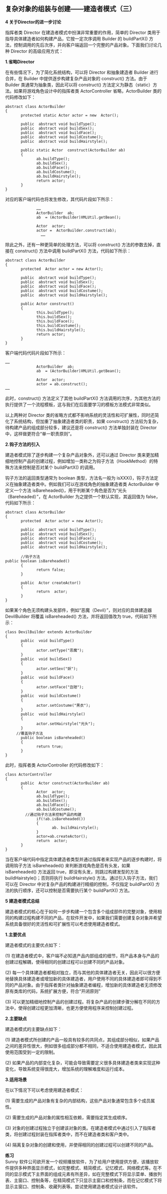 ## 复杂对象的组装与创建——建造者模式（三）  

**4 关于Director的进一步讨论**  

指挥者类 Director 在建造者模式中扮演非常重要的作用，简单的 Director 类用于指导具体建造者如何构建产品，它按一定次序调用 Builder 的 buildPartX() 方法，控制调用的先后次序，并向客户端返回一个完整的产品对象。下面我们讨论几种 Director 的高级应用方式：  

**1.省略Director**  

在有些情况下，为了简化系统结构，可以将 Director 和抽象建造者 Builder 进行合并，在 Builder 中提供逐步构建复杂产品对象的 construct() 方法。由于 Builder 类通常为抽象类，因此可以将 construct() 方法定义为静态（static）方法。如果将游戏角色设计中的指挥者类 ActorController 省略，ActorBuilder 类的代码修改如下：  
  
```
abstract class ActorBuilder
{
       protected static Actor actor = new  Actor();
      
       public  abstract void buildType();
       public  abstract void buildSex();
       public  abstract void buildFace();
       public  abstract void buildCostume();
       public  abstract void buildHairstyle();
 
       public static Actor  construct(ActorBuilder ab)
       {
              ab.buildType();
              ab.buildSex();
              ab.buildFace();
              ab.buildCostume();
              ab.buildHairstyle();
              return actor;
       }
}
```

对应的客户端代码也将发生修改，其代码片段如下所示：  

```
              ……
              ActorBuilder  ab;
              ab  = (ActorBuilder)XMLUtil.getBean();
             
              Actor  actor;
              actor =  ActorBuilder.construct(ab);
                ……
```

除此之外，还有一种更简单的处理方法，可以将 construct() 方法的参数去掉，直接在 construct() 方法中调用 buildPartX() 方法，代码如下所示：

```
abstract class ActorBuilder
{
       protected  Actor actor = new Actor();
      
       public  abstract void buildType();
       public  abstract void buildSex();
       public  abstract void buildFace();
       public  abstract void buildCostume();
       public  abstract void buildHairstyle();
 
       public Actor construct()
       {
              this.buildType();
              this.buildSex();
              this.buildFace();
              this.buildCostume();
              this.buildHairstyle();
              return actor;
       }
}
```

客户端代码代码片段如下所示：  

```
……
              ActorBuilder  ab;
              ab  = (ActorBuilder)XMLUtil.getBean();
             
              Actor  actor;
              actor = ab.construct();
……
```

此时，construct() 方法定义了其他 buildPartX() 方法调用的次序，为其他方法的执行提供了一个流程模板，这与我们在后面要学习的模板方法模式非常类似。  

以上两种对 Director 类的省略方式都不影响系统的灵活性和可扩展性，同时还简化了系统结构，但加重了抽象建造者类的职责，如果 construct() 方法较为复杂，待构建产品的组成部分较多，建议还是将 construct() 方法单独封装在 Director 中，这样做更符合“单一职责原则”。  

**2.钩子方法的引入**  

建造者模式除了逐步构建一个复杂产品对象外，还可以通过 Director 类来更加精细地控制产品的创建过程，例如增加一类称之为钩子方法（HookMethod）的特殊方法来控制是否对某个 buildPartX() 的调用。  

钩子方法的返回类型通常为 boolean 类型，方法名一般为 isXXX()，钩子方法定义在抽象建造者类中。例如我们可以在游戏角色的抽象建造者类 ActorBuilder 中定义一个方法 isBareheaded()，用于判断某个角色是否为“光头（Bareheaded）”，在 ActorBuilder 为之提供一个默认实现，其返回值为 false，代码如下所示：

```
abstract class ActorBuilder
{
       protected  Actor actor = new Actor();
      
       public  abstract void buildType();
       public  abstract void buildSex();
       public  abstract void buildFace();
       public  abstract void buildCostume();
       public  abstract void buildHairstyle();
      
       //钩子方法
public boolean isBareheaded()
       {
              return false;
       }
      
       public  Actor createActor()
       {
              return  actor;
       }
}
```

如果某个角色无须构建头发部件，例如“恶魔（Devil）”，则对应的具体建造器 DevilBuilder 将覆盖 isBareheaded() 方法，并将返回值改为 true，代码如下所示：  

```
class DevilBuilder extends ActorBuilder
{
       public  void buildType()
       {
              actor.setType("恶魔");
       }
       public  void buildSex()
       {
              actor.setSex("妖");
       }
       public  void buildFace()
       {
              actor.setFace("丑陋");
       }
       public  void buildCostume()
       {
              actor.setCostume("黑衣");
       }
       public  void buildHairstyle()
       {
              actor.setHairstyle("光头");
       }
     //覆盖钩子方法
       public boolean isBareheaded()
       {
              return true;
       }     
}
```

此时，指挥者类 ActorController 的代码修改如下：

```
class ActorController
{
       public  Actor construct(ActorBuilder ab)
       {
              Actor  actor;
              ab.buildType();
              ab.buildSex();
              ab.buildFace();
              ab.buildCostume();
         //通过钩子方法来控制产品的构建
              if(!ab.isBareheaded())
              {
                     ab. buildHairstyle();
              }
              actor=ab.createActor();
              return  actor;
       }
}
```

当在客户端代码中指定具体建造者类型并通过指挥者来实现产品的逐步构建时，将调用钩子方法 isBareheaded() 来判断游戏角色是否有头发，如果 isBareheaded() 方法返回 true，即没有头发，则跳过构建发型的方法 buildHairstyle()；否则将执行 buildHairstyle() 方法。通过引入钩子方法，我们可以在 Director 中对复杂产品的构建进行精细的控制，不仅指定 buildPartX() 方法的执行顺序，还可以控制是否需要执行某个 buildPartX() 方法。  

**5 建造者模式总结**  

建造者模式的核心在于如何一步步构建一个包含多个组成部件的完整对象，使用相同的构建过程构建不同的产品，在软件开发中，如果我们需要创建复杂对象并希望系统具备很好的灵活性和可扩展性可以考虑使用建造者模式。  

**1.主要优点**  

建造者模式的主要优点如下：  

(1) 在建造者模式中，客户端不必知道产品内部组成的细节，将产品本身与产品的创建过程解耦，使得相同的创建过程可以创建不同的产品对象。  

(2) 每一个具体建造者都相对独立，而与其他的具体建造者无关，因此可以很方便地替换具体建造者或增加新的具体建造者，用户使用不同的具体建造者即可得到不同的产品对象。由于指挥者类针对抽象建造者编程，增加新的具体建造者无须修改原有类库的代码，系统扩展方便，符合“开闭原则”  

(3) 可以更加精细地控制产品的创建过程。将复杂产品的创建步骤分解在不同的方法中，使得创建过程更加清晰，也更方便使用程序来控制创建过程。  

**2.主要缺点**  

建造者模式的主要缺点如下：  

(1) 建造者模式所创建的产品一般具有较多的共同点，其组成部分相似，如果产品之间的差异性很大，例如很多组成部分都不相同，不适合使用建造者模式，因此其使用范围受到一定的限制。  

(2) 如果产品的内部变化复杂，可能会导致需要定义很多具体建造者类来实现这种变化，导致系统变得很庞大，增加系统的理解难度和运行成本。  

**3.适用场景**  

在以下情况下可以考虑使用建造者模式：  

(1) 需要生成的产品对象有复杂的内部结构，这些产品对象通常包含多个成员属性。  

(2) 需要生成的产品对象的属性相互依赖，需要指定其生成顺序。  

(3) 对象的创建过程独立于创建该对象的类。在建造者模式中通过引入了指挥者类，将创建过程封装在指挥者类中，而不在建造者类和客户类中。  

(4) 隔离复杂对象的创建和使用，并使得相同的创建过程可以创建不同的产品。  

**练习**  
Sunny 软件公司欲开发一个视频播放软件，为了给用户使用提供方便，该播放软件提供多种界面显示模式，如完整模式、精简模式、记忆模式、网络模式等。在不同的显示模式下主界面的组成元素有所差异，如在完整模式下将显示菜单、播放列表、主窗口、控制条等，在精简模式下只显示主窗口和控制条，而在记忆模式下将显示主窗口、控制条、收藏列表等。尝试使用建造者模式设计该软件。

